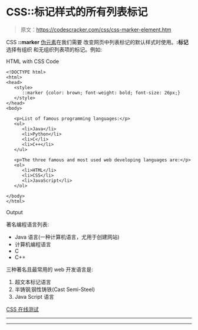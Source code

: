 # CSS::标记样式的所有列表标记

> 原文：<https://codescracker.com/css/css-marker-element.htm>

CSS **::marker** [伪元素](/css/css-pseudo-elements.htm)在我们需要 改变网页中列表标记的默认样式时使用。**:标记**选择有组织 和无组织列表项的标记。例如:

HTML with CSS Code

```
<!DOCTYPE html>
<html>
<head>
   <style>
      ::marker {color: brown; font-weight: bold; font-size: 26px;}
   </style>
</head>
<body>

   <p>List of famous programming languages:</p>
   <ul>
      <li>Java</li>
      <li>Python</li>
      <li>C</li>
      <li>C++</li>
   </ul>

   <p>The three famous and most used web developing languages are:</p>
   <ol>
      <li>HTML</li>
      <li>CSS</li>
      <li>JavaScript</li>
   </ol>

</body>
</html>
```

Output

著名编程语言列表:

*   Java 语言(一种计算机语言，尤用于创建网站)
*   计算机编程语言
*   C
*   C++

三种著名且最常用的 web 开发语言是:

1.  超文本标记语言
2.  半铸钢ˌ钢性铸铁(Cast Semi-Steel)
3.  Java Script 语言

[CSS 在线测试](/exam/showtest.php?subid=5)

* * *

* * *
